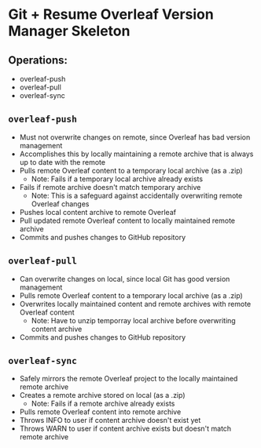 # Git + Resume Overleaf Version Manager Skeleton

## Operations:

- overleaf-push
- overleaf-pull
- overleaf-sync

## `overleaf-push`

- Must not overwrite changes on remote, since Overleaf has bad version management
- Accomplishes this by locally maintaining a remote archive that is always up to date with the remote
- Pulls remote Overleaf content to a temporary local archive (as a .zip)
  - Note: Fails if a temporary local archive already exists
- Fails if remote archive doesn't match temporary archive
  - Note: This is a safeguard against accidentally overwriting remote Overleaf changes
- Pushes local content archive to remote Overleaf
- Pull updated remote Overleaf content to locally maintained remote archive
- Commits and pushes changes to GitHub repository

## `overleaf-pull`

- Can overwrite changes on local, since local Git has good version management
- Pulls remote Overleaf content to a temporary local archive (as a .zip)
- Overwrites locally maintained content and remote archives with remote Overleaf content
  - Note: Have to unzip temporray local archive before overwriting content archive
- Commits and pushes changes to GitHub repository

## `overleaf-sync`

- Safely mirrors the remote Overleaf project to the locally maintained remote archive
- Creates a remote archive stored on local (as a .zip)
  - Note: Fails if a remote archive already exists
- Pulls remote Overleaf content into remote archive
- Throws INFO to user if content archive doesn't exist yet
- Throws WARN to user if content archive exists but doesn't match remote archive
